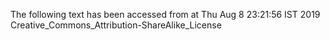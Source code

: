 The following text has been accessed from at Thu Aug 8 23:21:56 IST 2019
Creative_Commons_Attribution-ShareAlike_License
